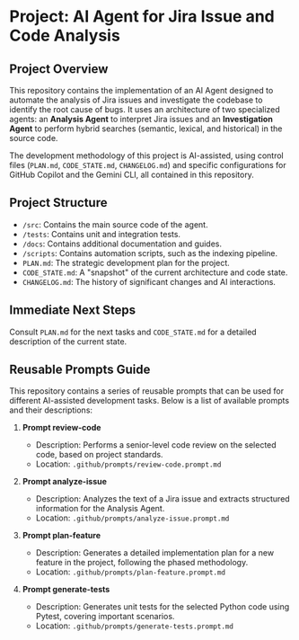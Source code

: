 # Project: AI Agent for Jira Issue and Code Analysis

## Project Overview

This repository contains the implementation of an AI Agent designed to automate the analysis of Jira issues and investigate the codebase to identify the root cause of bugs. It uses an architecture of two specialized agents: an **Analysis Agent** to interpret Jira issues and an **Investigation Agent** to perform hybrid searches (semantic, lexical, and historical) in the source code.

The development methodology of this project is AI-assisted, using control files (`PLAN.md`, `CODE_STATE.md`, `CHANGELOG.md`) and specific configurations for GitHub Copilot and the Gemini CLI, all contained in this repository.

## Project Structure

-   `/src`: Contains the main source code of the agent.
-   `/tests`: Contains unit and integration tests.
-   `/docs`: Contains additional documentation and guides.
-   `/scripts`: Contains automation scripts, such as the indexing pipeline.
-   `PLAN.md`: The strategic development plan for the project.
-   `CODE_STATE.md`: A "snapshot" of the current architecture and code state.
-   `CHANGELOG.md`: The history of significant changes and AI interactions.

## Immediate Next Steps

Consult `PLAN.md` for the next tasks and `CODE_STATE.md` for a detailed description of the current state.

## Reusable Prompts Guide

This repository contains a series of reusable prompts that can be used for different AI-assisted development tasks. Below is a list of available prompts and their descriptions:

1. **Prompt review-code**
   - Description: Performs a senior-level code review on the selected code, based on project standards.
   - Location: `.github/prompts/review-code.prompt.md`

2. **Prompt analyze-issue**
   - Description: Analyzes the text of a Jira issue and extracts structured information for the Analysis Agent.
   - Location: `.github/prompts/analyze-issue.prompt.md`

3. **Prompt plan-feature**
   - Description: Generates a detailed implementation plan for a new feature in the project, following the phased methodology.
   - Location: `.github/prompts/plan-feature.prompt.md`

4. **Prompt generate-tests**
   - Description: Generates unit tests for the selected Python code using Pytest, covering important scenarios.
   - Location: `.github/prompts/generate-tests.prompt.md`
